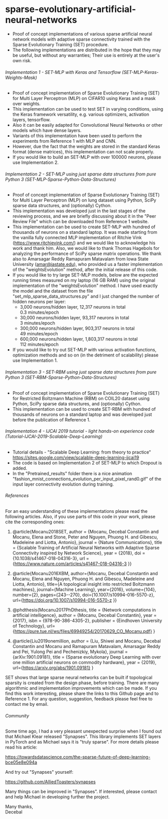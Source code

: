 # sparse-evolutionary-artificial-neural-networks
* Proof of concept implementations of various sparse artificial neural network models with adaptive sparse connectivity trained with the Sparse Evolutionary Training (SET) procedure.  
* The following implementations are distributed in the hope that they may be useful, but without any warranties; Their use is entirely at the user's own risk.

###### Implementation 1 - SET-MLP with Keras and Tensorflow (SET-MLP-Keras-Weights-Mask)

* Proof of concept implementation of Sparse Evolutionary Training (SET) for Multi Layer Perceptron (MLP) on CIFAR10 using Keras and a mask over weights.  
* This implementation can be used to test SET in varying conditions, using the Keras framework versatility, e.g. various optimizers, activation layers, tensorflow.  
* Also it can be easily adapted for Convolutional Neural Networks or other models which have dense layers.
* Variants of this implementation have been used to perform the experiments from Reference 1 with MLP and CNN.  
* However, due the fact that the weights are stored in the standard Keras format (dense matrices), this implementation can not scale properly.  
* If you would like to build an SET-MLP with over 100000 neurons, please use Implementation 2.

###### Implementation 2 - SET-MLP using just sparse data structures from pure Python 3 (SET-MLP-Sparse-Python-Data-Structures)

* Proof of concept implementation of Sparse Evolutionary Training (SET) for Multi Layer Perceptron (MLP) on lung dataset using Python, SciPy sparse data structures, and (optionally) Cython.
* This implementation was developed just in the last stages of the reviewing process, and we are briefly discussing about it in the "Peer Review File" which can be downloaded from Reference 1 website.   
* This implementation can be used to create SET-MLP with hundred of thousands of neurons on a standard laptop. It was made starting from the vanilla fully connected MLP implementation of Ritchie Vink (https://www.ritchievink.com/) and we would like to acknowledge his work and thank him. Also, we would like to thank Thomas Hagebols for analyzing the performance of SciPy sparse matrix operations. We thank also to Amarsagar Reddy Ramapuram Matavalam from Iowa State University (amar@iastate.edu), who provided us a faster implementation of the "weightsEvolution" method, after the initial release of this code.
* If you would like to try large SET-MLP models, below are the expected running times measured on my laptop (16 GB RAM) using the original implementation of the "weightsEvolution" method. I have used exactly the model and the dataset from the file "set_mlp_sparse_data_structures.py" and I just changed the number of hidden neurons per layer:
    - 3,000 neurons/hidden layer, 12,317 neurons in total    
    0.3 minutes/epoch
    - 30,000 neurons/hidden layer, 93,317 neurons in total  
      3 minutes/epoch
    - 300,000 neurons/hidden layer, 903,317 neurons in total  
      49 minutes/epoch
    - 600,000 neurons/hidden layer, 1,803,317 neurons in total  
      112 minutes/epoch
* If you would like to try out SET-MLP with various activation functions, optimization methods and so on (in the detriment of scalability) please use Implementation 1.  

###### Implementation 3 - SET-RBM using just sparse data structures from pure Python 3 (SET-RBM-Sparse-Python-Data-Structures)

* Proof of concept implementation of Sparse Evolutionary Training (SET) for Restricted Boltzmann Machine (RBM) on COIL20 dataset using Python, SciPy sparse data structures, and (optionally) Cython.  
* This implementation can be used to create SET-RBM with hundred of thousands of neurons on a standard laptop and was developed just before the publication of Reference 1.

###### Implementation 4 - IJCAI 2019 tutorial - light hands-on experience code (Tutorial-IJCAI-2019-Scalable-Deep-Learning) 

* Tutorial details - "Scalable Deep Learning: from theory to practice" https://sites.google.com/view/scalable-deep-learning-ijcai19
* The code is based on Implementation 2 of SET-MLP to which Dropout is added.
* In the "Pretrained_results" folder there is a nice animation "fashion_mnist_connections_evolution_per_input_pixel_rand0.gif" of the input layer connectivity evolution during training.    

###### References

For an easy understanding of these implementations please read the following articles. Also, if you use parts of this code in your work, please cite the corresponding ones:

1. @article{Mocanu2018SET,
  author =        {Mocanu, Decebal Constantin and Mocanu, Elena and Stone, Peter and Nguyen, Phuong H. and Gibescu, Madeleine and Liotta, Antonio},
  journal =       {Nature Communications},
  title =         {Scalable Training of Artificial Neural Networks with Adaptive Sparse Connectivity inspired by Network Science},
  year =          {2018},
  doi =           {10.1038/s41467-018-04316-3},
  url =           {https://www.nature.com/articles/s41467-018-04316-3 }}

2. @article{Mocanu2016XBM,
author={Mocanu, Decebal Constantin and Mocanu, Elena and Nguyen, Phuong H. and Gibescu, Madeleine and Liotta, Antonio},
title={A topological insight into restricted Boltzmann machines},
journal={Machine Learning},
year={2016},
volume={104},
number={2},
pages={243--270},
doi={10.1007/s10994-016-5570-z},
url={https://doi.org/10.1007/s10994-016-5570-z }}

3. @phdthesis{Mocanu2017PhDthesis,
title = {Network computations in artificial intelligence},
author = {Mocanu, Decebal Constantin},
year = {2017},
isbn = {978-90-386-4305-2},
publisher = {Eindhoven University of Technology},
url={https://pure.tue.nl/ws/files/69949254/20170629_CO_Mocanu.pdf}
}

4. @article{Liu2019onemillion,
  author =        {Liu, Shiwei and Mocanu, Decebal Constantin and Mocanu and Ramapuram Matavalam, Amarsagar Reddy and Pei, Yulong Pei and Pechenizkiy, Mykola},
  journal =       {arXiv:1901.09181},
  title =         {Sparse evolutionary Deep Learning with over one million artificial neurons on commodity hardware},
  year =          {2019},
  url={https://arxiv.org/abs/1901.09181}
}

SET shows that large sparse neural networks can be built if topological sparsity is created from the design phase, before training. There are many algorithmic and implementation improvements which can be made. If you find this work interesting, please share the links to this Github page and to Reference 1. For any question, suggestion, feedback please feel free to contact me by email.

###### Community

Some time ago, I had a very pleasant unexpected surprise when I found out that Michael Klear released "Synapses". This library implements SET layers in PyTorch and as Michael says it is "truly sparse". For more details please read his article:

https://towardsdatascience.com/the-sparse-future-of-deep-learning-bce05e8e094a   

And try out "Synapses" yourself:

https://github.com/AlliedToasters/synapses

Many things can be improved in "Synapses". If interested, please contact and help Michael in developing further the project.

Many thanks,   
Decebal
